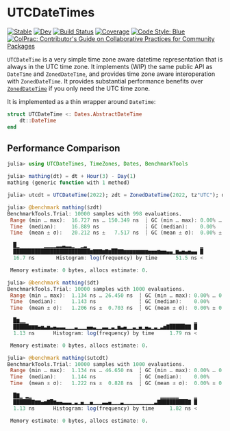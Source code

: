 # UTCDateTimes

[![Stable](https://img.shields.io/badge/docs-stable-blue.svg)](https://invenia.github.io/UTCDateTimes.jl/stable/)
[![Dev](https://img.shields.io/badge/docs-dev-blue.svg)](https://invenia.github.io/UTCDateTimes.jl/dev/)
[![Build Status](https://github.com/invenia/UTCDateTimes.jl/actions/workflows/JuliaNightly.yml/badge.svg?branch=main)](https://github.com/invenia/UTCDateTimes.jl/actions/workflows/JuliaNightly.yml?query=branch%3Amain)
[![Coverage](https://codecov.io/gh/invenia/UTCDateTimes.jl/branch/main/graph/badge.svg)](https://codecov.io/gh/invenia/UTCDateTimes.jl)
[![Code Style: Blue](https://img.shields.io/badge/code%20style-blue-4495d1.svg)](https://github.com/invenia/BlueStyle)
[![ColPrac: Contributor's Guide on Collaborative Practices for Community Packages](https://img.shields.io/badge/ColPrac-Contributor's%20Guide-blueviolet)](https://github.com/SciML/ColPrac)

`UTCDateTime` is a very simple time zone aware datetime representation that is always in the UTC time zone.
It implements (WIP) the same public API as `DateTime` and `ZonedDateTime`, and provides time zone aware interoperation with `ZonedDateTime`.
It provides substantial performance benefits over [`ZonedDateTime`](https://github.com/JuliaTime/TimeZones.jl) if you only need the UTC time zone.

It is implemented as a thin wrapper around `DateTime`:

```julia
struct UTCDateTime <: Dates.AbstractDateTime
    dt::DateTime
end
```

## Performance Comparison

```julia
julia> using UTCDateTimes, TimeZones, Dates, BenchmarkTools

julia> mathing(dt) = dt + Hour(3) - Day(1)
mathing (generic function with 1 method)

julia> utcdt = UTCDateTime(2022); zdt = ZonedDateTime(2022, tz"UTC"); dt = DateTime(2022);

julia> @benchmark mathing($zdt)
BenchmarkTools.Trial: 10000 samples with 998 evaluations.
 Range (min … max):  16.727 ns … 150.349 ns  ┊ GC (min … max): 0.00% … 0.00%
 Time  (median):     16.889 ns               ┊ GC (median):    0.00%
 Time  (mean ± σ):   20.212 ns ±   7.517 ns  ┊ GC (mean ± σ):  0.00% ± 0.00%

  █▁        ▁▁▁▁▂▂▃▂▂▁  ▁▂                                     ▁
  █████████████████████████▆▇▇▇▆▇▆██▇▇▆▆▆▆▆▆▆▆▅▅▅▆▅▅▄▄▁▆▄▅▄▅▄▄ █
  16.7 ns       Histogram: log(frequency) by time      51.5 ns <

 Memory estimate: 0 bytes, allocs estimate: 0.

julia> @benchmark mathing($dt)
BenchmarkTools.Trial: 10000 samples with 1000 evaluations.
 Range (min … max):  1.134 ns … 26.450 ns  ┊ GC (min … max): 0.00% … 0.00%
 Time  (median):     1.143 ns              ┊ GC (median):    0.00%
 Time  (mean ± σ):   1.206 ns ±  0.703 ns  ┊ GC (mean ± σ):  0.00% ± 0.00%

  █▆▁▁                                                       ▁
  █████▆▆▆▄▅▃▅▃▄▃▃▃▁▁▁▃▁▁▁▄▄▃▁▁▃▃▁▃▁▅▃▄▁▁▃▁▄▁▄▃▁▃▁▃▅▇█████▇▇ █
  1.13 ns      Histogram: log(frequency) by time     1.79 ns <

 Memory estimate: 0 bytes, allocs estimate: 0.

julia> @benchmark mathing($utcdt)
BenchmarkTools.Trial: 10000 samples with 1000 evaluations.
 Range (min … max):  1.134 ns … 46.650 ns  ┊ GC (min … max): 0.00% … 0.00%
 Time  (median):     1.144 ns              ┊ GC (median):    0.00%
 Time  (mean ± σ):   1.222 ns ±  0.828 ns  ┊ GC (mean ± σ):  0.00% ± 0.00%

  █▇▁ ▂▁                                          ▁▁▁▁▁▁     ▁
  ██████▇▆▆▄▅▇█▆▄▄▃▃▃▁▃▁▄▁▁▄▁▁▁▃▃▄▁▁▁▃▁▁▁▁▁▁▁▁▁▁▃▇█████████▇ █
  1.13 ns      Histogram: log(frequency) by time     1.82 ns <

 Memory estimate: 0 bytes, allocs estimate: 0.
```
